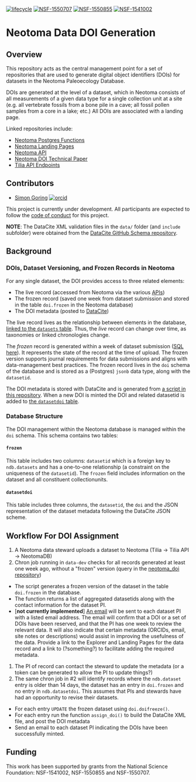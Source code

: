 [![lifecycle](https://img.shields.io/badge/lifecycle-stable-green.svg)]()
[![NSF-1550707](https://img.shields.io/badge/NSF-1550707-blue.svg)](https://nsf.gov/awardsearch/showAward?AWD_ID=1550707) [![NSF-1550855](https://img.shields.io/badge/NSF-1550855-blue.svg)](https://nsf.gov/awardsearch/showAward?AWD_ID=1550855) [![NSF-1541002](https://img.shields.io/badge/NSF-1541002-blue.svg)](https://nsf.gov/awardsearch/showAward?AWD_ID=1541002)

# Neotoma Data DOI Generation

## Overview

This repository acts as the central management point for a set of repositories that are used to generate digital object identifiers (DOIs) for datasets in the Neotoma Paleoecology Database.

DOIs are generated at the level of a dataset, which in Neotoma consists of all measurements of a given data type for a single collection unit at a site (e.g. all vertebrate fossils from a bone pile in a cave; all fossil pollen samples from a core in a lake; etc.) All DOIs are associated with a landing page.

Linked repositories include:

* [Neotoma Postgres Functions](https://github.com/neotomadb/Neotoma_SQL)
* [Neotoma Landing Pages](https://github.com/NeotomaDB/ndbLandingPage)
* [Neotoma API](https://github.com/NeotomaDB/api_nodetest)
* [Neotoma DOI Technical Paper](https://github.com/NeotomaDB/AssignDOIs)
* [Tilia API Endpoints](https://github.com/NeotomaDB/tilia_api)

## Contributors

* [Simon Goring](http://goring.org) [![orcid](https://img.shields.io/badge/orcid-0000--0002--2700--4605-brightgreen.svg)](https://orcid.org/0000-0002-2700-4605)

This project is currently under development. All participants are expected to follow the [code of conduct](https://github.com/NeotomaDB/neotoma_doi/blob/master/code_of_conduct.md) for this project.

**NOTE**: The DataCite XML validation files in the `data/` folder (and `include` subfolder) were obtained from the [DataCite GitHub Schema repository](https://github.com/datacite/schema/tree/master/source/meta/kernel-4).

## Background

### DOIs, Dataset Versioning, and Frozen Records in Neotoma

For any single dataset, the DOI provides access to three related elements:

* The live record (accessed from Neotoma via the various [APIs](http://api.neotomadb.org))
* The frozen record (saved one week from dataset submission and stored in the table `doi.frozen` in the Neotoma database)
* The DOI metadata (posted to [DataCite](http://datacite.org))

The live record lives as the relationship between elements in the database, [linked to the `datasets` table](http://open.neotomadb.org/dbschema/tables/datasets.html#Relationships). Thus, the *live* record can change over time, as taxonomies or linked chronologies change.

The *frozen* record is generated within a week of dataset submission ([SQL here](https://github.com/NeotomaDB/function/doi)).  It represents the state of the record at the time of upload. The frozen version supports journal requirements for data submissions and aligns with data-management best practices. The frozen record lives in the `doi` schema of the database and is stored as a (Postgres) `jsonb` data type, along with the `datasetid`.

The DOI metadata is stored with DataCite and is generated from [a script in this repository](https://github.com/NeotomaDB/neotoma_doi/blob/master/R/assign_doi.R).  When a new DOI is minted the DOI and related datasetid is added to [the `datasetdoi` table](http://open.neotomadb.org/dbschema/tables/datasetdoi.html).

### Database Structure

The DOI management within the Neotoma database is managed within the `doi` schema.  This schema contains two tables:

#### `frozen`

This table includes two columns: `datasetid` which is a foreign key to `ndb.datasets` and has a one-to-one relationship (a constraint on the uniqueness of the `datasetid`).  The `frozen` field includes information on the dataset and all constituent collectionunits.

#### `datasetdoi`

This table includes three columns, the `datasetid`, the `doi` and the JSON representation of the dataset metadata following the DataCite JSON scheme.

## Workflow For DOI Assignment

1. A Neotoma data steward uploads a dataset to Neotoma (Tilia -> Tilia API -> NeotomaDB)
2. Chron job running in `data-dev` checks for all records generated at least one week ago, without a "frozen" version (query in the [neotoma_doi repository](https://github.com/NeotomaDB/neotoma_doi/blob/master/sql/generatingFrozen.sql))
* The script generates a frozen version of the dataset in the table `doi.frozen` in the database.
* The function returns a list of aggregated datasetids along with the contact information for the dataset PI.
* [**not currently implemented**] [An email](https://github.com/NeotomaDB/neotoma_doi/blob/master/data/email_text.txt) will be sent to each dataset PI with a listed email address. The email will confirm that a DOI or a set of DOIs have been reserved, and that the PI has one week to review the relevant data. It will also indicate that certain metadata (ORCIDs, email, site notes or descriptions) would assist in improving the usefulness of the data. Provide a link to the Explorer and Landing Pages for the data record and a link to (?something?) to facilitate adding the required metadata.

1. The PI of record can contact the steward to update the metadata (or a token can be generated to allow the PI to update things?)
2. The same chron job in #2 will identify records where the `ndb.dataset` entry is older than 14 days, the dataset has an entry in `doi.frozen` and no entry in `ndb.datasetdoi`.  This assumes that PIs and stewards have had an opportunity to revise their datasets.

* For each entry `UPDATE` the frozen dataset using `doi.doifreeze()`.
* For each entry run the function `assign_doi()` to build the DataCite XML file, and post the DOI metadata
* Send an email to each dataset PI indicating the DOIs have been successfully minted.

## Funding

This work has been supported by grants from the National Science Foundation: NSF-1541002, NSF-1550855 and NSF-1550707.
